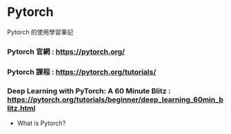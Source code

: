 # Pytorch
Pytorch 的使用學習筆記

### Pytorch 官網 : https://pytorch.org/
### Pytorch 課程 : https://pytorch.org/tutorials/

### Deep Learning with PyTorch: A 60 Minute Blitz : https://pytorch.org/tutorials/beginner/deep_learning_60min_blitz.html
   * What is Pytorch?
   
